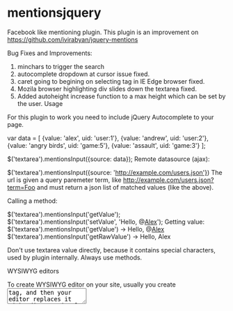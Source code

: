 # mentionsjquery
Facebook like mentioning plugin.
This plugin is an improvement on https://github.com/ivirabyan/jquery-mentions


Bug Fixes and Improvements:

1. minchars to trigger the search
2. autocomplete dropdown at cursor issue fixed.
3. caret going to begining on selecting tag in IE Edge browser fixed.
4. Mozila browser highlighting div slides down the textarea fixed.
5. Added autoheight increase function to a max height which can be set by the user.
Usage

For this plugin to work you need to include jQuery Autocomplete to your page.

var data = [
    {value: 'alex', uid: 'user:1'},
    {value: 'andrew', uid: 'user:2'},
    {value: 'angry birds', uid: 'game:5'},
    {value: 'assault', uid: 'game:3'}
];

$('textarea').mentionsInput({source: data});
Remote datasource (ajax):

$('textarea').mentionsInput({source: 'http://example.com/users.json'})
The url is given a query paremeter term, like http://example.com/users.json?term=Foo and must return a json list of matched values (like the above).

Calling a method:

$('textarea').mentionsInput('getValue');
$('textarea').mentionsInput('setValue', 'Hello, @[Alex](user:1)');
Getting value: $('textarea').mentionsInput('getValue') -> Hello, @[Alex](user:1) $('textarea').mentionsInput('getRawValue') -> Hello, Alex

Don't use textarea value directly, because it contains special characters, used by plugin internally. Always use methods.

WYSIWYG editors

To create WYSIWYG editor on your site, usually you create <textarea> tag, and then your editor replaces it with editor's visual representation, including element with contenteditable="true" attribute. So, to make mentionsInput plugin work, you need to apply the plugin to element with contenteditable="true". If you apply the plugin to your <textarea>, it'll not work. For example:

    <textarea id="content"></textarea>
    <script>
        $('#content').myEditor();
        // Now your editor is initialized, find element with contenteditable.
        // For particular plugin you may find a better way to get such an element,
        // maybe even write your own plugin.
        var elEditable = $('[contenteditable=true]');
        elEditable.mentionsInput({...});
    </script>
Options

minchars // to be specified inside the js file

Minimum number of characters needed to trigger search.

showAtCaret // to be specified inside the js file

boolean : true - to set the autocomplete dropdown at cursor 
          false - to show the dropdown below the textarea only.

source

Data source for the autocomplete. See jQuery Autocomplete API for available values.

Source data is an array of objects with uid and value properties: [{uid: '123', value: 'Alex'}, ...]. If you want to display an icon in dropdown list, you can add an image property to objects in the array.

suffix

String to add to selected mention when it is inserted in text. Can be usefull if you wish to automatically insert a space after mention. For that case: $textarea.mentionsInput({suffix: ' '}) Note: only supported for textarea and input. Contenteditable does not support this option yet.

trigger

Char which trigger autocomplete, default value is '@'

widget

Name of the autocomplete widget to use. May be useful when you want to somehow customize appearance of autocomplete widget, for example add headers to items list. You must inherit from widget, used internally (ui.areacomplete when you use textarea, and ui.editablecomplete when you use div with contenteditable=true).

autocomplete

Options to pass to jQuery Autocomplete widget. Default is {delay: 0, autoFocus: true}.

Methods

getValue()

Returns marked up value.

getRawValue()

Returns value without any markup

setValue(value)

Takes marked up value as an argument. For example 'Hey, @[alex](user:1)'. You can also represent mentions as objects, instead of manually marking them up: $textarea.mentionsInput('setValue', 'Hey, ', {name: 'alex', uid: 'user:1'})

getMentions()

Returns an array of all mentions contained within the text, like this:

  [
    {name: 'alex', uid: 'user:1'},
    {name: 'andrew', uid: 'user:2'}
  ]
clear()

Clears value. Note that you must use this method insted of manually clearing value of the input

destroy()

Destroys current instance of the plugin

